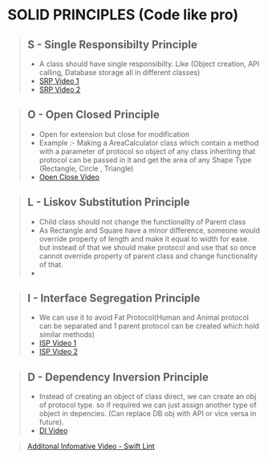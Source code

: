 # SOLID PRINCIPLES (Code like pro)

> ## S - Single Responsibilty Principle
> - A class should have single responsibilty. Like (Object creation, API calling, Database storage all in different classes)
> - [SRP Video 1](https://www.youtube.com/watch?v=nvceoXrzDGE&list=PLb5R4QC2DtFuC7WzUd5bJP3tdVsUcI8E8)
> - [SRP Video 2](https://www.youtube.com/watch?v=PG8XSarFEcg&list=PLb5R4QC2DtFuC7WzUd5bJP3tdVsUcI8E8&index=2)

> ## O - Open Closed Principle
> - Open for extension but close for modification
> - Example :- Making a AreaCalculator class which contain a method with a parameter of protocol so object of any class inheriting that protocol can be passed in it and get the area of any Shape Type (Rectangle, Circle , Triangle)
> - [Open Close Video](https://www.youtube.com/watch?v=WJznwyuOHZc&list=PLb5R4QC2DtFuC7WzUd5bJP3tdVsUcI8E8&index=3)

> ## L - Liskov Substitution Principle
> - Child class should not change the functionality of Parent class
> - As Rectangle and Square have a minor difference, someone would override property of length and make it equal to width for ease. but instead of that we should make protocol and use that so once cannot override property of parent class and change functionality of that.
> - [](https://www.youtube.com/watch?v=VAA6lZsODh4&list=PLb5R4QC2DtFuC7WzUd5bJP3tdVsUcI8E8&index=4)

> ## I - Interface Segregation Principle
> - We can use it to avoid Fat Protocol(Human and Animal protocol can be separated and 1 parent protocol can be created which hold similar methods)
> - [ISP Video 1](https://www.youtube.com/watch?v=ZTmSP-ODoZo&list=PLb5R4QC2DtFuC7WzUd5bJP3tdVsUcI8E8&index=5)
> - [ISP Video 2](https://www.youtube.com/watch?v=4SJFko6WnDY&list=PLb5R4QC2DtFuC7WzUd5bJP3tdVsUcI8E8&index=8)

> ## D - Dependency Inversion Principle
> - Instead of creating an object of class direct, we can create an obj of protocol type. so if required we can just assign another type of object in depencies. (Can replace DB obj with API or vice versa in future).
> - [DI Video](https://www.youtube.com/watch?v=hJ8qw4vwwy8&list=PLb5R4QC2DtFuC7WzUd5bJP3tdVsUcI8E8&index=6)

> [Additonal Infomative Video - Swift Lint](https://www.youtube.com/watch?v=paxhPNBm7ZI&list=PLb5R4QC2DtFuC7WzUd5bJP3tdVsUcI8E8&index=7)
